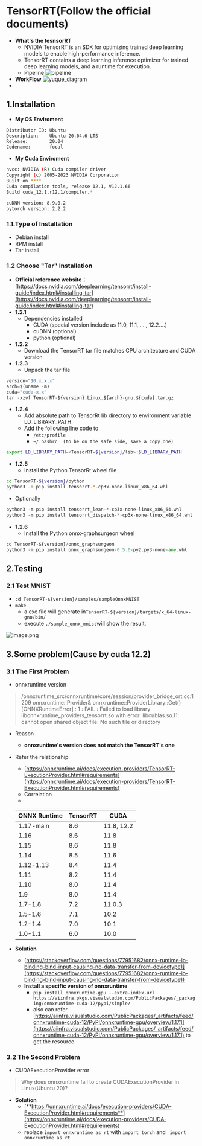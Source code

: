 
# TensorRT(Follow the official documents)
- **What's the tesnsorRT**
   - NVIDIA TensorRT is an SDK for optimizing trained deep learning models to enable high-performance inference.
   - TensorRT contains a deep learning inference optimizer for trained deep learning models, and a runtime for execution.
   - Pipeline
     ![pipeline](https://github.com/lililuya/break-stones/assets/141640497/c2a90491-7c2e-41a4-b4f7-4e3254374185)
- **WorkFlow**
     ![yuque_diagram](https://github.com/lililuya/break-stones/assets/141640497/bae077f2-0358-4d2e-ac95-2aaa9a421b7a)
- 


## 1.Installation
- **My OS Enviroment**
```bash
Distributor ID: Ubuntu
Description:    Ubuntu 20.04.6 LTS
Release:        20.04
Codename:       focal
```

- **My Cuda Enviroment**
```bash
nvcc: NVIDIA (R) Cuda compiler driver
Copyright (c) 2005-2023 NVIDIA Corporation
Built on ****
Cuda compilation tools, release 12.1, V12.1.66
Build cuda_12.1.r12.1/compiler.*

cuDNN version: 8.9.0.2
pytorch version: 2.2.2
```
### 1.1.Type of Installation

- Debian install
- RPM install
- Tar install
### 1.2 Choose "Tar" Installation

- **Official reference website：**[https://docs.nvidia.com/deeplearning/tensorrt/install-guide/index.html#installing-tar](https://docs.nvidia.com/deeplearning/tensorrt/install-guide/index.html#installing-tar)
- **1.2.1** 
   - Dependencies installed
      - CUDA (special version include as 11.0, 11.1, ... , 12.2....)
      - cuDNN (optional)
      - python (optional)
- **1.2.2** 
   - Download the TensorRT tar file matches CPU architecture and CUDA version
- **1.2.3**
   - Unpack the tar file
```python
version="10.x.x.x"
arch=$(uname -m)
cuda="cuda-x.x"
tar -xzvf TensorRT-${version}.Linux.${arch}-gnu.${cuda}.tar.gz
```

- **1.2.4**
   - Add absolute path to TensorRt lib directory to environment variable LD_LIBRARY_PATH
   - Add the following line code to 
      - `/etc/profile`
      - `~/.bashrc  (to be on the safe side, save a copy one)`
```bash
export LD_LIBRARY_PATH=<TensorRT-${version}/lib>:$LD_LIBRARY_PATH
```

- **1.2.5**
   - Install the Python TensorRt wheel file
```bash
cd TensorRT-${version}/python
python3 -m pip install tensorrt-*-cp3x-none-linux_x86_64.whl
```

   - Optionally
```python
python3 -m pip install tensorrt_lean-*-cp3x-none-linux_x86_64.whl
python3 -m pip install tensorrt_dispatch-*-cp3x-none-linux_x86_64.whl
```

- **1.2.6**
   - Install the Python onnx-graphsurgeon wheel
```python
cd TensorRT-${version}/onnx_graphsurgeon
python3 -m pip install onnx_graphsurgeon-0.5.0-py2.py3-none-any.whl
```
## 2.Testing
### 2.1 Test MNIST

- `cd TensorRT-${version}/samples/sampleOnnxMNIST`	
- `make`
   - a exe file will generate in`TensorRT-${version}/targets/x_64-linux-gnu/bin/ `
   - execute `./sample_onnx_mnist`will show the result.

![image.png](https://cdn.nlark.com/yuque/0/2024/png/34805283/1712425722353-84e57218-a921-4b92-8ed2-57b9e15cf345.png#averageHue=%232e3541&clientId=u28c8fe4f-ba6f-4&from=paste&height=589&id=ua8638230&originHeight=589&originWidth=476&originalType=binary&ratio=1&rotation=0&showTitle=false&size=16197&status=done&style=none&taskId=ud4037ae8-32a7-424c-8100-39fdfaf6926&title=&width=476)
## 3.Some problem(Cause by cuda 12.2)
### 3.1 The First Problem 

- onnxruntime version
> /onnxruntime_src/onnxruntime/core/session/provider_bridge_ort.cc:1209 onnxruntime::Provider& onnxruntime::ProviderLibrary::Get() [ONNXRuntimeError] : 1 : FAIL : Failed to load library libonnxruntime_providers_tensorrt.so with error: libcublas.so.11: cannot open shared object file: No such file or directory

- Reason
   - **onnxruntime's version does not match the TensorRT's one**
- Refer the relationship
   - [https://onnxruntime.ai/docs/execution-providers/TensorRT-ExecutionProvider.html#requirements](https://onnxruntime.ai/docs/execution-providers/TensorRT-ExecutionProvider.html#requirements)
   - Correlation
   - 
   | ONNX Runtime | TensorRT | CUDA |
   | --- | --- | --- |
   | 1.17-main | 8.6 | 11.8, 12.2 |
   | 1.16 | 8.6 | 11.8 |
   | 1.15 | 8.6 | 11.8 |
   | 1.14 | 8.5 | 11.6 |
   | 1.12-1.13 | 8.4 | 11.4 |
   | 1.11 | 8.2 | 11.4 |
   | 1.10 | 8.0 | 11.4 |
   | 1.9 | 8.0 | 11.4 |
   | 1.7-1.8 | 7.2 | 11.0.3 |
   | 1.5-1.6 | 7.1 | 10.2 |
   | 1.2-1.4 | 7.0 | 10.1 |
   | 1.0-1.1 | 6.0 | 10.0 |

- **Solution**
   - [https://stackoverflow.com/questions/77951682/onnx-runtime-io-binding-bind-input-causing-no-data-transfer-from-devicetype1](https://stackoverflow.com/questions/77951682/onnx-runtime-io-binding-bind-input-causing-no-data-transfer-from-devicetype1)
   - **Install a specific version of onnxruntime**
      - `pip install onnxruntime-gpu --extra-index-url https://aiinfra.pkgs.visualstudio.com/PublicPackages/_packaging/onnxruntime-cuda-12/pypi/simple/` 
      - also can refer [https://aiinfra.visualstudio.com/PublicPackages/_artifacts/feed/onnxruntime-cuda-12/PyPI/onnxruntime-gpu/overview/1.17.1](https://aiinfra.visualstudio.com/PublicPackages/_artifacts/feed/onnxruntime-cuda-12/PyPI/onnxruntime-gpu/overview/1.17.1) to get the resource 
### 3.2 The Second Problem

- CUDAExecutionProvider error
> Why does onnxruntime fail to create CUDAExecutionProvider in Linux(Ubuntu 20)?

- **Solution**
   - [**https://onnxruntime.ai/docs/execution-providers/CUDA-ExecutionProvider.html#requirements**](https://onnxruntime.ai/docs/execution-providers/CUDA-ExecutionProvider.html#requirements)
   - replace `import onnxruntime as rt` with  `import torch` and ` import onnxruntime as rt`



